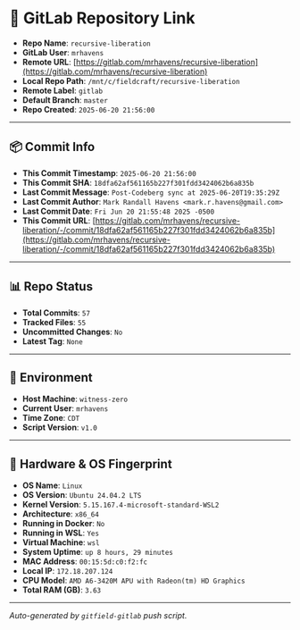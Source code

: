 # 🔗 GitLab Repository Link

- **Repo Name**: `recursive-liberation`
- **GitLab User**: `mrhavens`
- **Remote URL**: [https://gitlab.com/mrhavens/recursive-liberation](https://gitlab.com/mrhavens/recursive-liberation)
- **Local Repo Path**: `/mnt/c/fieldcraft/recursive-liberation`
- **Remote Label**: `gitlab`
- **Default Branch**: `master`
- **Repo Created**: `2025-06-20 21:56:00`

---

## 📦 Commit Info

- **This Commit Timestamp**: `2025-06-20 21:56:00`
- **This Commit SHA**: `18dfa62af561165b227f301fdd3424062b6a835b`
- **Last Commit Message**: `Post-Codeberg sync at 2025-06-20T19:35:29Z`
- **Last Commit Author**: `Mark Randall Havens <mark.r.havens@gmail.com>`
- **Last Commit Date**: `Fri Jun 20 21:55:48 2025 -0500`
- **This Commit URL**: [https://gitlab.com/mrhavens/recursive-liberation/-/commit/18dfa62af561165b227f301fdd3424062b6a835b](https://gitlab.com/mrhavens/recursive-liberation/-/commit/18dfa62af561165b227f301fdd3424062b6a835b)

---

## 📊 Repo Status

- **Total Commits**: `57`
- **Tracked Files**: `55`
- **Uncommitted Changes**: `No`
- **Latest Tag**: `None`

---

## 🧽 Environment

- **Host Machine**: `witness-zero`
- **Current User**: `mrhavens`
- **Time Zone**: `CDT`
- **Script Version**: `v1.0`

---

## 🧬 Hardware & OS Fingerprint

- **OS Name**: `Linux`
- **OS Version**: `Ubuntu 24.04.2 LTS`
- **Kernel Version**: `5.15.167.4-microsoft-standard-WSL2`
- **Architecture**: `x86_64`
- **Running in Docker**: `No`
- **Running in WSL**: `Yes`
- **Virtual Machine**: `wsl`
- **System Uptime**: `up 8 hours, 29 minutes`
- **MAC Address**: `00:15:5d:c0:f2:fc`
- **Local IP**: `172.18.207.124`
- **CPU Model**: `AMD A6-3420M APU with Radeon(tm) HD Graphics`
- **Total RAM (GB)**: `3.63`

---

_Auto-generated by `gitfield-gitlab` push script._
